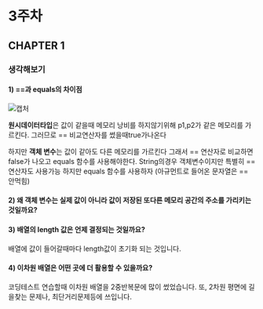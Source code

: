 # 3주차
## CHAPTER 1
### 생각해보기 
#### 1) ==과 equals의 차이점
![캡처](https://user-images.githubusercontent.com/68707117/106105241-0490a680-6187-11eb-85c8-72381e8598de.PNG)


**원시데이터타입**은 값이 같을때 메모리 낭비를 하지않기위해 p1,p2가 같은 메모리를 가르킨다. 그러므로 == 비교연산자를 썼을때true가나온다


하지만 **객체 변수**는 값이 같아도 다른 메모리를 가르킨다 그래서 == 연산자로 비교하면 false가 나오고 equals 함수를 사용해야한다. String의경우 객체변수이지만 특별히 ==연산자도 사용가능 하지만 equals 함수를 사용하자 (아규먼트로 들어온 문자열은 == 안먹힘)
#### 2) 왜 객체 변수는 실제 값이 아니라 값이 저장된 또다른 메모리 공간의 주소를 가리키는 것일까요?
#### 3) 배열의 length 값은 언제 결정되는 것일까요?
배열에 값이 들어갈때마다 length값이 초기화 되는 것입니다. 
#### 4) 이차원 배열은 어떤 곳에 더 활용할 수 있을까요?
코딩테스트 연습할때 이차원 배열을 2중반복문에 많이 썼었습니다. 또, 2차원 평면에 길을찾는 문제나, 최단거리문제등에 쓰입니다.
